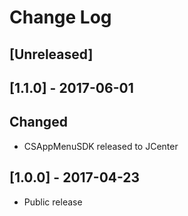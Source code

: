 # Change Log

## [Unreleased]

## [1.1.0] - 2017-06-01

## Changed

- CSAppMenuSDK released to JCenter

## [1.0.0] - 2017-04-23

- Public release
